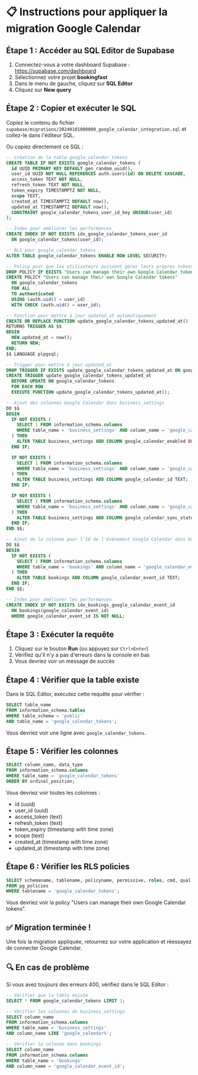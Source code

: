 # 📋 Instructions pour appliquer la migration Google Calendar

## Étape 1 : Accéder au SQL Editor de Supabase

1. Connectez-vous à votre dashboard Supabase : https://supabase.com/dashboard
2. Sélectionnez votre projet **bookingfast**
3. Dans le menu de gauche, cliquez sur **SQL Editor**
4. Cliquez sur **New query**

## Étape 2 : Copier et exécuter le SQL

Copiez le contenu du fichier `supabase/migrations/20240101000000_google_calendar_integration.sql` et collez-le dans l'éditeur SQL.

Ou copiez directement ce SQL :

```sql
-- Création de la table google_calendar_tokens
CREATE TABLE IF NOT EXISTS google_calendar_tokens (
  id UUID PRIMARY KEY DEFAULT gen_random_uuid(),
  user_id UUID NOT NULL REFERENCES auth.users(id) ON DELETE CASCADE,
  access_token TEXT NOT NULL,
  refresh_token TEXT NOT NULL,
  token_expiry TIMESTAMPTZ NOT NULL,
  scope TEXT,
  created_at TIMESTAMPTZ DEFAULT now(),
  updated_at TIMESTAMPTZ DEFAULT now(),
  CONSTRAINT google_calendar_tokens_user_id_key UNIQUE(user_id)
);

-- Index pour améliorer les performances
CREATE INDEX IF NOT EXISTS idx_google_calendar_tokens_user_id 
  ON google_calendar_tokens(user_id);

-- RLS pour google_calendar_tokens
ALTER TABLE google_calendar_tokens ENABLE ROW LEVEL SECURITY;

-- Policy pour que les utilisateurs puissent gérer leurs propres tokens
DROP POLICY IF EXISTS "Users can manage their own Google Calendar tokens" ON google_calendar_tokens;
CREATE POLICY "Users can manage their own Google Calendar tokens"
  ON google_calendar_tokens
  FOR ALL
  TO authenticated
  USING (auth.uid() = user_id)
  WITH CHECK (auth.uid() = user_id);

-- Fonction pour mettre à jour updated_at automatiquement
CREATE OR REPLACE FUNCTION update_google_calendar_tokens_updated_at()
RETURNS TRIGGER AS $$
BEGIN
  NEW.updated_at = now();
  RETURN NEW;
END;
$$ LANGUAGE plpgsql;

-- Trigger pour mettre à jour updated_at
DROP TRIGGER IF EXISTS update_google_calendar_tokens_updated_at ON google_calendar_tokens;
CREATE TRIGGER update_google_calendar_tokens_updated_at
  BEFORE UPDATE ON google_calendar_tokens
  FOR EACH ROW
  EXECUTE FUNCTION update_google_calendar_tokens_updated_at();

-- Ajout des colonnes Google Calendar dans business_settings
DO $$ 
BEGIN
  IF NOT EXISTS (
    SELECT 1 FROM information_schema.columns 
    WHERE table_name = 'business_settings' AND column_name = 'google_calendar_enabled'
  ) THEN
    ALTER TABLE business_settings ADD COLUMN google_calendar_enabled BOOLEAN DEFAULT false;
  END IF;

  IF NOT EXISTS (
    SELECT 1 FROM information_schema.columns 
    WHERE table_name = 'business_settings' AND column_name = 'google_calendar_id'
  ) THEN
    ALTER TABLE business_settings ADD COLUMN google_calendar_id TEXT;
  END IF;

  IF NOT EXISTS (
    SELECT 1 FROM information_schema.columns 
    WHERE table_name = 'business_settings' AND column_name = 'google_calendar_sync_status'
  ) THEN
    ALTER TABLE business_settings ADD COLUMN google_calendar_sync_status TEXT DEFAULT 'disconnected';
  END IF;
END $$;

-- Ajout de la colonne pour l'ID de l'événement Google Calendar dans bookings
DO $$ 
BEGIN
  IF NOT EXISTS (
    SELECT 1 FROM information_schema.columns 
    WHERE table_name = 'bookings' AND column_name = 'google_calendar_event_id'
  ) THEN
    ALTER TABLE bookings ADD COLUMN google_calendar_event_id TEXT;
  END IF;
END $$;

-- Index pour améliorer les performances
CREATE INDEX IF NOT EXISTS idx_bookings_google_calendar_event_id 
  ON bookings(google_calendar_event_id) 
  WHERE google_calendar_event_id IS NOT NULL;
```

## Étape 3 : Exécuter la requête

1. Cliquez sur le bouton **Run** (ou appuyez sur `Ctrl+Enter`)
2. Vérifiez qu'il n'y a pas d'erreurs dans la console en bas
3. Vous devriez voir un message de succès

## Étape 4 : Vérifier que la table existe

Dans le SQL Editor, exécutez cette requête pour vérifier :

```sql
SELECT table_name 
FROM information_schema.tables 
WHERE table_schema = 'public' 
AND table_name = 'google_calendar_tokens';
```

Vous devriez voir une ligne avec `google_calendar_tokens`.

## Étape 5 : Vérifier les colonnes

```sql
SELECT column_name, data_type 
FROM information_schema.columns 
WHERE table_name = 'google_calendar_tokens'
ORDER BY ordinal_position;
```

Vous devriez voir toutes les colonnes :
- id (uuid)
- user_id (uuid)
- access_token (text)
- refresh_token (text)
- token_expiry (timestamp with time zone)
- scope (text)
- created_at (timestamp with time zone)
- updated_at (timestamp with time zone)

## Étape 6 : Vérifier les RLS policies

```sql
SELECT schemaname, tablename, policyname, permissive, roles, cmd, qual
FROM pg_policies
WHERE tablename = 'google_calendar_tokens';
```

Vous devriez voir la policy "Users can manage their own Google Calendar tokens".

## ✅ Migration terminée !

Une fois la migration appliquée, retournez sur votre application et réessayez de connecter Google Calendar.

## 🔍 En cas de problème

Si vous avez toujours des erreurs 400, vérifiez dans le SQL Editor :

```sql
-- Vérifier que la table existe
SELECT * FROM google_calendar_tokens LIMIT 1;

-- Vérifier les colonnes de business_settings
SELECT column_name 
FROM information_schema.columns 
WHERE table_name = 'business_settings' 
AND column_name LIKE 'google_calendar%';

-- Vérifier la colonne dans bookings
SELECT column_name 
FROM information_schema.columns 
WHERE table_name = 'bookings' 
AND column_name = 'google_calendar_event_id';
```
